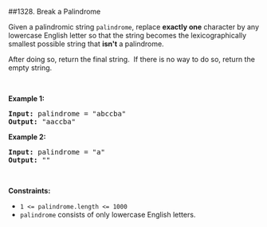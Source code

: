 ##1328. Break a Palindrome
<p>Given a palindromic string <code>palindrome</code>, replace <strong>exactly one</strong> character by any lowercase English letter so that the string becomes the lexicographically smallest possible string that <strong>isn&#39;t</strong> a palindrome.</p>

<p>After doing so, return the final string.&nbsp; If there is no way to do so, return the empty string.</p>

<p>&nbsp;</p>
<p><strong>Example 1:</strong></p>

<pre>
<strong>Input:</strong> palindrome = &quot;abccba&quot;
<strong>Output:</strong> &quot;aaccba&quot;
</pre>

<p><strong>Example 2:</strong></p>

<pre>
<strong>Input:</strong> palindrome = &quot;a&quot;
<strong>Output:</strong> &quot;&quot;
</pre>

<p>&nbsp;</p>
<p><strong>Constraints:</strong></p>

<ul>
	<li><code>1 &lt;= palindrome.length &lt;= 1000</code></li>
	<li><code>palindrome</code>&nbsp;consists of only lowercase English letters.</li>
</ul>